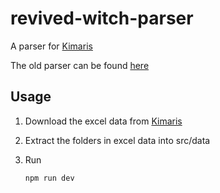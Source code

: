 # revived-witch-parser

A parser for [Kimaris](https://github.com/lele394/Kimaris-archive)

The old parser can be found [here](https://github.com/timeworn/revived-witch-parser/tree/4a24882535c00fbbc96ac81963b0971da4d6142f)

## Usage

1. Download the excel data from [Kimaris](https://github.com/lele394/Kimaris-archive/tree/main/game_data/GLOBAL/data/exceldata)

2. Extract the folders in excel data into src/data

3. Run
   ```javascript
   npm run dev
   ```
